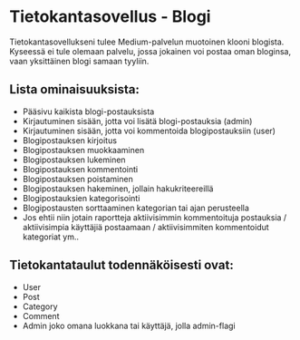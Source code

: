 # Tietokantasovellus - Blogi

Tietokantasovellukseni tulee Medium-palvelun muotoinen klooni blogista. Kyseessä ei tule olemaan palvelu, jossa jokainen voi postaa oman bloginsa, vaan yksittäinen blogi samaan tyyliin.

## Lista ominaisuuksista:
- Pääsivu kaikista blogi-postauksista
- Kirjautuminen sisään, jotta voi lisätä blogi-postauksia (admin)
- Kirjautuminen sisään, jotta voi kommentoida blogipostauksiin (user)
- Blogipostauksen kirjoitus
- Blogipostauksen muokkaaminen
- Blogipostauksen lukeminen
- Blogipostauksen kommentointi
- Blogipostauksen poistaminen
- Blogipostauksen hakeminen, jollain hakukriteereillä
- Blogipostauksien kategorisointi
- Blogipostausten sorttaaminen kategorian tai ajan perusteella
- Jos ehtii niin jotain raportteja aktiivisimmin kommentoituja postauksia / aktiivisimpia käyttäjiä postaamaan / aktiivisimmiten kommentoidut kategoriat ym..

## Tietokantataulut todennäköisesti ovat:
- User
- Post
- Category
- Comment
- Admin joko omana luokkana tai käyttäjä, jolla admin-flagi